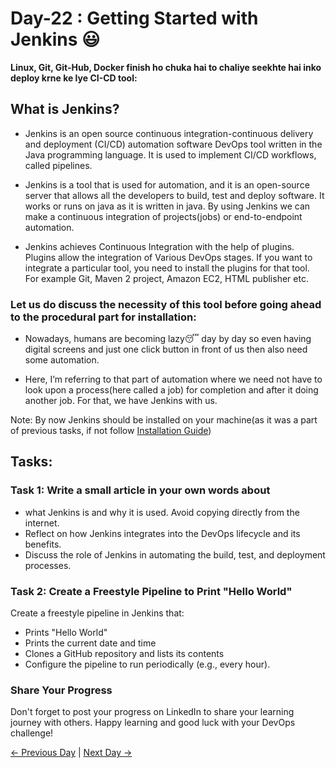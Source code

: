 # Day-22 : Getting Started with Jenkins 😃
**Linux, Git, Git-Hub, Docker finish ho chuka hai to chaliye seekhte hai inko deploy krne ke lye CI-CD tool:**

## What is Jenkins?
- Jenkins is an open source continuous integration-continuous delivery and deployment (CI/CD) automation software DevOps tool written in the Java programming language. It is used to implement CI/CD workflows, called pipelines.

- Jenkins is a tool that is used for automation, and it is an open-source server that allows all the developers to build, test and deploy software. It works or runs on java as it is written in java. By using Jenkins we can make a continuous integration of projects(jobs) or end-to-endpoint automation.

- Jenkins achieves Continuous Integration with the help of plugins. Plugins allow the integration of Various DevOps stages. If you want to integrate a particular tool, you need to install the plugins for that tool. For example Git, Maven 2 project, Amazon EC2, HTML publisher etc.

### Let us do discuss the necessity of this tool before going ahead to the procedural part for installation:

- Nowadays, humans are becoming lazy😴 day by day so even having digital screens and just one click button in front of us then also need some automation.

- Here, I’m referring to that part of automation where we need not have to look upon a process(here called a job) for completion and after it doing another job. For that, we have Jenkins with us.

Note: By now Jenkins should be installed on your machine(as it was a part of previous tasks, if not follow [Installation Guide](https://github.com/Amitabh-DevOps/DevOps-Installation))

## Tasks:

### Task 1: Write a small article in your own words about 
- what Jenkins is and why it is used. Avoid copying directly from the internet. 
- Reflect on how Jenkins integrates into the DevOps lifecycle and its benefits.
- Discuss the role of Jenkins in automating the build, test, and deployment processes.

### Task 2: Create a Freestyle Pipeline to Print "Hello World"

Create a freestyle pipeline in Jenkins that:
- Prints "Hello World"
- Prints the current date and time
- Clones a GitHub repository and lists its contents
- Configure the pipeline to run periodically (e.g., every hour).

### Share Your Progress

Don't forget to post your progress on LinkedIn to share your learning journey with others. Happy learning and good luck with your DevOps challenge!

[← Previous Day](../day21/README.md) | [Next Day →](../day23/README.md)
